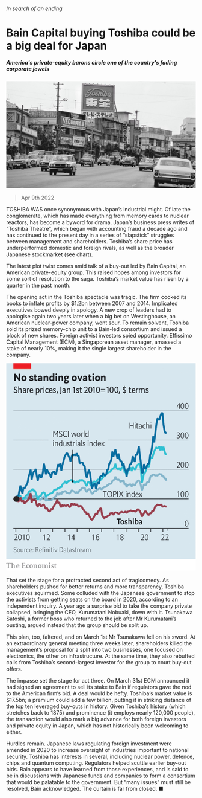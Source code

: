 ###### In search of an ending

# Bain Capital buying Toshiba could be a big deal for Japan 

##### America's private-equity barons circle one of the country's fading corporate jewels 

![image](images/20220409_WBP003_1.jpg) 

> Apr 9th 2022 

TOSHIBA WAS once synonymous with Japan’s industrial might. Of late the conglomerate, which has made everything from memory cards to nuclear reactors, has become a byword for drama. Japan’s business press writes of “Toshiba Theatre”, which began with accounting fraud a decade ago and has continued to the present day in a series of “slapstick” struggles between management and shareholders. Toshiba’s share price has underperformed domestic and foreign rivals, as well as the broader Japanese stockmarket (see chart).

The latest plot twist comes amid talk of a buy-out led by Bain Capital, an American private-equity group. This raised hopes among investors for some sort of resolution to the saga. Toshiba’s market value has risen by a quarter in the past month.


The opening act in the Toshiba spectacle was tragic. The firm cooked its books to inflate profits by $1.2bn between 2007 and 2014. Implicated executives bowed deeply in apology. A new crop of leaders had to apologise again two years later when a big bet on Westinghouse, an American nuclear-power company, went sour. To remain solvent, Toshiba sold its prized memory-chip unit to a Bain-led consortium and issued a block of new shares. Foreign activist investors spied opportunity. Effissimo Capital Management (ECM), a Singaporean asset manager, amassed a stake of nearly 10%, making it the single largest shareholder in the company.

![image](images/20220409_WBC085_0.png) 


That set the stage for a protracted second act of tragicomedy. As shareholders pushed for better returns and more transparency, Toshiba executives squirmed. Some colluded with the Japanese government to stop the activists from getting seats on the board in 2020, according to an independent inquiry. A year ago a surprise bid to take the company private collapsed, bringing the CEO, Kurumatani Nobuaki, down with it. Tsunakawa Satoshi, a former boss who returned to the job after Mr Kurumatani’s ousting, argued instead that the group should be split up.

This plan, too, faltered, and on March 1st Mr Tsunakawa fell on his sword. At an extraordinary general meeting three weeks later, shareholders killed the management’s proposal for a split into two businesses, one focused on electronics, the other on infrastructure. At the same time, they also rebuffed calls from Toshiba’s second-largest investor for the group to court buy-out offers.

The impasse set the stage for act three. On March 31st ECM announced it had signed an agreement to sell its stake to Bain if regulators gave the nod to the American firm’s bid. A deal would be hefty. Toshiba’s market value is $17.5bn; a premium could add a few billion, putting it in striking distance of the top ten leveraged buy-outs in history. Given Toshiba’s history (which stretches back to 1875) and prominence (it employs nearly 120,000 people), the transaction would also mark a big advance for both foreign investors and private equity in Japan, which has not historically been welcoming to either.

Hurdles remain. Japanese laws regulating foreign investment were amended in 2020 to increase oversight of industries important to national security. Toshiba has interests in several, including nuclear power, defence, chips and quantum computing. Regulators helped scuttle earlier buy-out bids. Bain appears to have learned from those experiences, and is said to be in discussions with Japanese funds and companies to form a consortium that would be palatable to the government. But “many issues” must still be resolved, Bain acknowledged. The curtain is far from closed. ■


